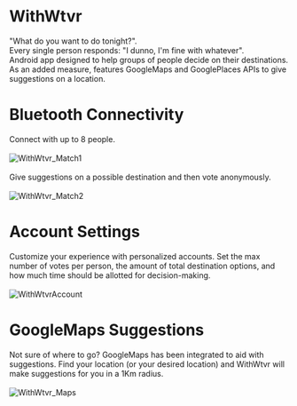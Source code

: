 # WithWtvr
"What do you want to do tonight?". <br>
Every single person responds: "I dunno, I'm fine with whatever". <br>
Android app designed to help groups of people decide on their destinations. As an added measure, features GoogleMaps and GooglePlaces APIs to give suggestions on a location.


# Bluetooth Connectivity
Connect with up to 8 people. <br><br>
![WithWtvr_Match1](https://user-images.githubusercontent.com/51105802/77003326-87c05980-6933-11ea-8b09-523424440d33.gif)<br><br>
Give suggestions on a possible destination and then vote anonymously. <br><br>
![WithWtvr_Match2](https://user-images.githubusercontent.com/51105802/76998818-103afc00-692c-11ea-81a5-bb9a147f374e.gif)

# Account Settings
Customize your experience with personalized accounts. Set the max number of votes per person, the amount of total destination options,
and how much time should be allotted for decision-making. <br><br>
![WithWtvrAccount](https://user-images.githubusercontent.com/51105802/76999211-a96a1280-692c-11ea-9ee0-a3b8eed16d14.gif)<br>

# GoogleMaps Suggestions
Not sure of where to go? GoogleMaps has been integrated to aid with suggestions. Find your location (or your desired location) and
WithWtvr will make suggestions for you in a 1Km radius.<br><br>
![WithWtvr_Maps](https://user-images.githubusercontent.com/51105802/77001314-1fbc4400-6930-11ea-9765-35783af7bb07.gif)



